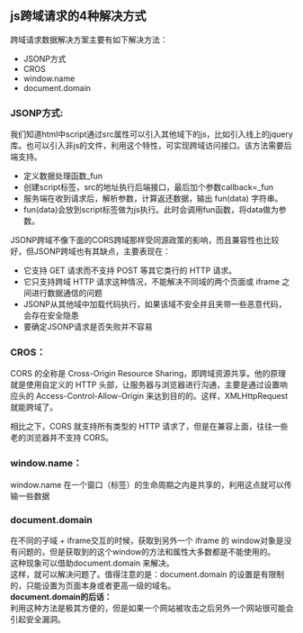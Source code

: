 ## js跨域请求的4种解决方式
跨域请求数据解决方案主要有如下解决方法：<br>

- JSONP方式
- CROS
- window.name
- document.domain

### JSONP方式:
我们知道html中script通过src属性可以引入其他域下的js，比如引入线上的jquery库。也可以引入非js的文件，利用这个特性，可实现跨域访问接口。该方法需要后端支持。<br>

- 定义数据处理函数_fun
- 创建script标签，src的地址执行后端接口，最后加个参数callback=_fun
- 服务端在收到请求后，解析参数，计算返还数据，输出 fun(data) 字符串。
- fun(data)会放到script标签做为js执行。此时会调用fun函数，将data做为参数。

JSONP跨域不像下面的CORS跨域那样受同源政策的影响，而且兼容性也比较好，但JSONP跨域也有其缺点，主要表现在：<br>

- 它支持 GET 请求而不支持 POST 等其它类行的 HTTP 请求。
- 它只支持跨域 HTTP 请求这种情况，不能解决不同域的两个页面或 iframe 之间进行数据通信的问题
- JSONP从其他域中加载代码执行，如果该域不安全并且夹带一些恶意代码，会存在安全隐患
- 要确定JSONP请求是否失败并不容易


### CROS：
CORS 的全称是 Cross-Origin Resource Sharing，即跨域资源共享。他的原理就是使用自定义的 HTTP 头部，让服务器与浏览器进行沟通，主要是通过设置响应头的 Access-Control-Allow-Origin 来达到目的的。这样，XMLHttpRequest 就能跨域了。<br>

相比之下，CORS 就支持所有类型的 HTTP 请求了，但是在兼容上面，往往一些老的浏览器并不支持 CORS。<br>


### window.name：
window.name 在一个窗口（标签）的生命周期之内是共享的，利用这点就可以传输一些数据<br>


### document.domain
在不同的子域 + iframe交互的时候，获取到另外一个 iframe 的 window对象是没有问题的，但是获取到的这个window的方法和属性大多数都是不能使用的。<br>
这种现象可以借助document.domain 来解决。<br>
这样，就可以解决问题了。值得注意的是：document.domain 的设置是有限制的，只能设置为页面本身或者更高一级的域名。<br>
**document.domain的后话：**<br>
利用这种方法是极其方便的，但是如果一个网站被攻击之后另外一个网站很可能会引起安全漏洞。<br>